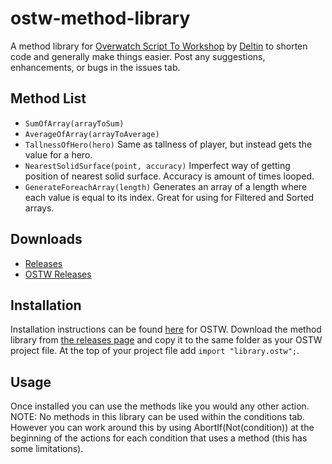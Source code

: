 # ostw-method-library
A method library for [Overwatch Script To Workshop](https://github.com/ItsDeltin/Overwatch-Script-To-Workshop/) by [Deltin](https://github.com/ItsDeltin/) to shorten code and generally make things easier. Post any suggestions, enhancements, or bugs in the issues tab.

## Method List
- `SumOfArray(arrayToSum)`
- `AverageOfArray(arrayToAverage)`
- `TallnessOfHero(hero)` Same as tallness of player, but instead gets the value for a hero.
- `NearestSolidSurface(point, accuracy)` Imperfect way of getting position of nearest solid surface. Accuracy is amount of times looped.
- `GenerateForeachArray(length)` Generates an array of a length where each value is equal to its index. Great for using for Filtered and Sorted arrays.

## Downloads
- [Releases](https://github.com/TrueCP6/ostw-method-library/releases/)
- [OSTW Releases](https://github.com/ItsDeltin/Overwatch-Script-To-Workshop/releases/)

## Installation
Installation instructions can be found [here](https://github.com/ItsDeltin/Overwatch-Script-To-Workshop/) for OSTW.
Download the method library from [the releases page](https://github.com/TrueCP6/ostw-method-library/releases/) and copy it to the same folder as your OSTW project file.
At the top of your project file add `import "library.ostw";`.

## Usage
Once installed you can use the methods like you would any other action. NOTE: No methods in this library can be used within the conditions tab. However you can work around this by using AbortIf(Not(condition)) at the beginning of the actions for each condition that uses a method (this has some limitations).